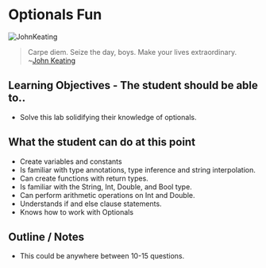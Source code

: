 # Optionals Fun

![JohnKeating](http://i.imgur.com/8HkWghd.png)



> Carpe diem. Seize the day, boys. Make your lives extraordinary. ~[John Keating](https://en.wikipedia.org/wiki/Dead_Poets_Society)

## Learning Objectives - The student should be able to..

* Solve this lab solidifying their knowledge of optionals.

## What the student can do at this point 

* Create variables and constants
* Is familiar with type annotations, type inference and string interpolation.
* Can create functions with return types.
* Is familiar with the String, Int, Double, and Bool type.
* Can perform arithmetic operations on Int and Double.
* Understands if and else clause statements.
* Knows how to work with Optionals

## Outline / Notes

*  This could be anywhere between 10-15 questions.




